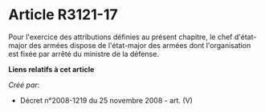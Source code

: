 # Article R3121-17

Pour l'exercice des attributions définies au présent chapitre, le chef d'état-major des armées dispose de l'état-major des
armées dont l'organisation est fixée par arrêté du ministre de la défense.

**Liens relatifs à cet article**

_Créé par_:

  - Décret n°2008-1219 du 25 novembre 2008 - art. (V)
